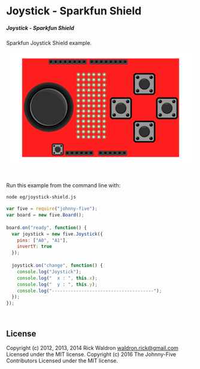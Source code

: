 <!--remove-start-->

# Joystick - Sparkfun Shield

<!--remove-end-->






##### Joystick - Sparkfun Shield


Sparkfun Joystick Shield example.


![docs/breadboard/joystick-shield.png](breadboard/joystick-shield.png)<br>

&nbsp;




Run this example from the command line with:
```bash
node eg/joystick-shield.js
```


```javascript
var five = require("johnny-five");
var board = new five.Board();

board.on("ready", function() {
  var joystick = new five.Joystick({
    pins: ["A0", "A1"],
    invertY: true
  });

  joystick.on("change", function() {
    console.log("Joystick");
    console.log("  x : ", this.x);
    console.log("  y : ", this.y);
    console.log("--------------------------------------");
  });
});

```








&nbsp;

<!--remove-start-->

## License
Copyright (c) 2012, 2013, 2014 Rick Waldron <waldron.rick@gmail.com>
Licensed under the MIT license.
Copyright (c) 2016 The Johnny-Five Contributors
Licensed under the MIT license.

<!--remove-end-->
